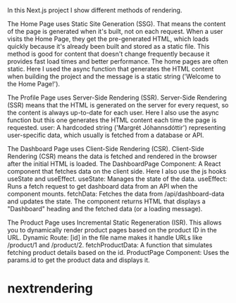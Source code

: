 In this Next.js project I show different methods of rendering.

The Home Page uses Static Site Generation (SSG). That means the content of the page is generated when it's built, not on each request.
When a user visits the Home Page, they get the pre-generated HTML, which loads quickly because it's already been built and stored as a static file. This method is good for content that doesn't change frequently because it provides fast load times and better performance. The home pages are often static.
Here I used the async function that generates the HTML content when building the project and the message is a static string ('Welcome to the Home Page!').

The Profile Page uses Server-Side Rendering (SSR).
Server-Side Rendering (SSR) means that the HTML is generated on the server for every request, so the content is always up-to-date for each user.
Here I also use the async function but this one generates the HTML content each time the page is requested.
user: A hardcoded string ('Margrét Jóhannsdóttir') representing user-specific data, which usually is fetched from a database or API.

The Dashboard Page uses Client-Side Rendering (CSR).
Client-Side Rendering (CSR) means the data is fetched and rendered in the browser after the initial HTML is loaded.
The DashboardPage Component: A React component that fetches data on the client side.
Here I also use the js hooks useState and useEffect.
useState: Manages the state of the data.
useEffect: Runs a fetch request to get dashboard data from an API when the component mounts.
fetchData: Fetches the data from /api/dashboard-data and updates the state.
The component returns HTML that displays a "Dashboard" heading and the fetched data (or a loading message).

The Product Page uses Incremental Static Regeneration (ISR).
This allows you to dynamically render product pages based on the product ID in the URL.
Dynamic Route: [id] in the file name makes it handle URLs like /product/1 and /product/2.
fetchProductData: A function that simulates fetching product details based on the id.
ProductPage Component: Uses the params.id to get the product data and displays it.
# nextrendering
